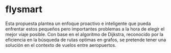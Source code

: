 # flysmart
Esta propuesta plantea un enfoque proactivo e inteligente que pueda enfrentar estos pequeños pero importantes problemas a la hora de elegir el mejor viaje posible. Con base en el algoritmo de Dijkstra, reconocido por la eficiencia en la búsqueda de rutas optimas en grafos, se pretende tener una solución en el contexto de vuelos entre aeropuertos.
